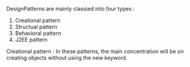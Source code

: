 DesignPatterns are mainly classied into four types : 
1. Creational pattern
2. Structual pattern
3. Behavioral pattern
4. J2EE pattern

Creational pattern : 
  In these patterns, the main concentration will be on creating objects without using the new keyword.
